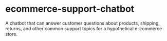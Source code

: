 # ecommerce-support-chatbot
A chatbot that can answer customer questions about products, shipping, returns, and other common support topics for a hypothetical e-commerce store.
